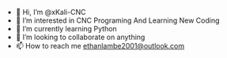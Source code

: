 - 👋 Hi, I’m @xKali-CNC
- 👀 I’m interested in CNC Programing And Learning New Coding
- 🌱 I’m currently learning Python
- 💞️ I’m looking to collaborate on anything
- 📫 How to reach me ethanlambe2001@outlook.com

<!---
xKali-CNC/xKali-CNC is a ✨ special ✨ repository because its `README.md` (this file) appears on your GitHub profile.
You can click the Preview link to take a look at your changes.
--->
